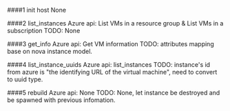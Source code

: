####1 init host
None

####2 list_instances
Azure api: List VMs in a resource group & List VMs in a subscription
TODO: None

####3 get_info
Azure api: Get VM information
TODO: attributes mapping base on nova instance model.

####4 list_instance_uuids
Azure api: list_instances
TODO: instance's id from azure is "the identifying URL of the virtual machine",
      need to convert to uuid type.
      
####5 rebuild
Azure api: None
TODO: None, let instance be destroyed and be spawned with previous infomation.
